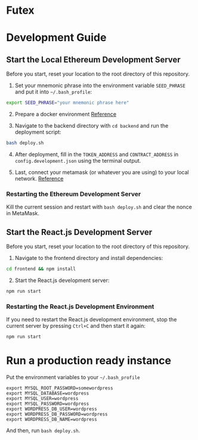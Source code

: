 # Futex

# Development Guide

## Start the Local Ethereum Development Server

Before you start, reset your location to the root directory of this repository.

1. Set your mnemonic phrase into the environment variable `SEED_PHRASE` and put it into `~/.bash_profile`:
```bash
export SEED_PHRASE="your mnemonic phrase here"
```

2. Prepare a docker environment [Reference](https://docs.docker.com/guides/getting-started/get-docker-desktop/)

3. Navigate to the backend directory with `cd backend` and run the deployment script:
```bash
bash deploy.sh
```

4. After deployment, fill in the `TOKEN_ADDRESS` and `CONTRACT_ADDRESS` in `config.development.json` using the terminal output.

5. Last, connect your metamask (or whatever you are using) to your local network. [Reference](https://docs.metamask.io/wallet/how-to/run-devnet/)

### Restarting the Ethereum Development Server

Kill the current session and restart with `bash deploy.sh` and clear the nonce in MetaMask.

## Start the React.js Development Server

Before you start, reset your location to the root directory of this repository.

1. Navigate to the frontend directory and install dependencies:
```bash
cd frontend && npm install
```

2. Start the React.js development server:
```bash
npm run start
```

### Restarting the React.js Development Environment

If you need to restart the React.js development environment, stop the current server by pressing `Ctrl+C` and then start it again:
```bash
npm run start
```

# Run a production ready instance

Put the environment variables to your `~/.bash_profile`
```
export MYSQL_ROOT_PASSWORD=somewordpress
export MYSQL_DATABASE=wordpress
export MYSQL_USER=wordpress
export MYSQL_PASSWORD=wordpress
export WORDPRESS_DB_USER=wordpress
export WORDPRESS_DB_PASSWORD=wordpress
export WORDPRESS_DB_NAME=wordpress
```

And then, run `bash deploy.sh`.
